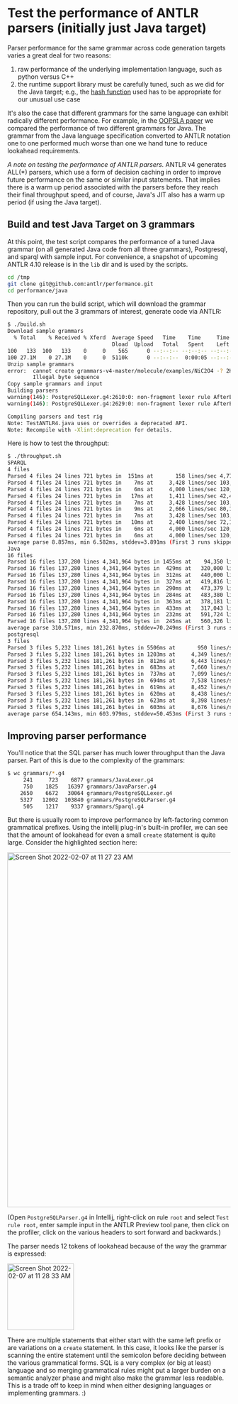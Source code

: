# Test the performance of ANTLR parsers (initially just Java target)

Parser performance for the same grammar across code generation targets varies a great deal for two reasons:

1. raw performance of the underlying implementation language, such as python versus C++
2. the runtime support library must be carefully tuned, such as we did for the Java target; e.g., the [hash function](https://github.com/antlr/antlr4/blob/master/runtime/Java/src/org/antlr/v4/runtime/atn/ATNConfigSet.java#L47) used has to be appropriate for our unusual use case

It's also the case that different grammars for the same language can exhibit radically different performance. For example, in the [OOPSLA paper](https://dl.acm.org/doi/pdf/10.1145/2660193.2660202) we compared the performance of two different grammars for Java. The grammar from the Java language specification converted to ANTLR notation one to one performed much worse than one we hand tune to reduce lookahead requirements.

*A note on testing the performance of ANTLR parsers.* ANTLR v4 generates ALL(\*) parsers, which use a form of decision caching in order to improve future performance on the same or similar input statements.  That implies there is a warm up period associated with the parsers before they reach their final throughput speed, and of course, Java's JIT also has a warm up period (if using the Java target).

## Build and test Java Target on 3 grammars

At this point, the test script compares the performance of a tuned Java grammar (on all generated Java code from all three grammars), Postgresql, and sparql with sample input. For convenience, a snapshot of upcoming ANTLR 4.10 release is in the `lib` dir and is used by the scripts.

```bash
cd /tmp
git clone git@github.com:antlr/performance.git
cd performance/java
```

Then you can run the build script, which will download the grammar repository, pull out the 3 grammars of interest, generate code via ANTLR:

```bash
$ ./build.sh 
Download sample grammars
  % Total    % Received % Xferd  Average Speed   Time    Time     Time  Current
                                 Dload  Upload   Total   Spent    Left  Speed
100   133  100   133    0     0    565      0 --:--:-- --:--:-- --:--:--   568
100 27.1M    0 27.1M    0     0  5110k      0 --:--:--  0:00:05 --:--:-- 6674k
Unzip sample grammars
error:  cannot create grammars-v4-master/molecule/examples/NiC2O4 -? 2H2O.txt
        Illegal byte sequence
Copy sample grammars and input
Building parsers
warning(146): PostgreSQLLexer.g4:2610:0: non-fragment lexer rule AfterEscapeStringConstantMode_NotContinued can match the empty string
warning(146): PostgreSQLLexer.g4:2629:0: non-fragment lexer rule AfterEscapeStringConstantWithNewlineMode_NotContinued can match the empty string

Compiling parsers and test rig
Note: TestANTLR4.java uses or overrides a deprecated API.
Note: Recompile with -Xlint:deprecation for details.
```

Here is how to test the throughput:

```bash
$ ./throughput.sh 
SPARQL
4 files
Parsed 4 files 24 lines 721 bytes in  151ms at       158 lines/sec 4,774 chars/sec
Parsed 4 files 24 lines 721 bytes in    7ms at     3,428 lines/sec 103,000 chars/sec
Parsed 4 files 24 lines 721 bytes in    6ms at     4,000 lines/sec 120,166 chars/sec
Parsed 4 files 24 lines 721 bytes in   17ms at     1,411 lines/sec 42,411 chars/sec
Parsed 4 files 24 lines 721 bytes in    7ms at     3,428 lines/sec 103,000 chars/sec
Parsed 4 files 24 lines 721 bytes in    9ms at     2,666 lines/sec 80,111 chars/sec
Parsed 4 files 24 lines 721 bytes in    7ms at     3,428 lines/sec 103,000 chars/sec
Parsed 4 files 24 lines 721 bytes in   10ms at     2,400 lines/sec 72,100 chars/sec
Parsed 4 files 24 lines 721 bytes in    6ms at     4,000 lines/sec 120,166 chars/sec
Parsed 4 files 24 lines 721 bytes in    6ms at     4,000 lines/sec 120,166 chars/sec
average parse 8.857ms, min 6.582ms, stddev=3.891ms (First 3 runs skipped for JIT warmup)
Java
16 files
Parsed 16 files 137,280 lines 4,341,964 bytes in 1455ms at    94,350 lines/sec 2,984,167 chars/sec
Parsed 16 files 137,280 lines 4,341,964 bytes in  429ms at   320,000 lines/sec 10,121,128 chars/sec
Parsed 16 files 137,280 lines 4,341,964 bytes in  312ms at   440,000 lines/sec 13,916,551 chars/sec
Parsed 16 files 137,280 lines 4,341,964 bytes in  327ms at   419,816 lines/sec 13,278,177 chars/sec
Parsed 16 files 137,280 lines 4,341,964 bytes in  290ms at   473,379 lines/sec 14,972,289 chars/sec
Parsed 16 files 137,280 lines 4,341,964 bytes in  284ms at   483,380 lines/sec 15,288,605 chars/sec
Parsed 16 files 137,280 lines 4,341,964 bytes in  363ms at   378,181 lines/sec 11,961,333 chars/sec
Parsed 16 files 137,280 lines 4,341,964 bytes in  433ms at   317,043 lines/sec 10,027,630 chars/sec
Parsed 16 files 137,280 lines 4,341,964 bytes in  232ms at   591,724 lines/sec 18,715,362 chars/sec
Parsed 16 files 137,280 lines 4,341,964 bytes in  245ms at   560,326 lines/sec 17,722,302 chars/sec
average parse 310.571ms, min 232.870ms, stddev=70.249ms (First 3 runs skipped for JIT warmup)
postgresql
3 files
Parsed 3 files 5,232 lines 181,261 bytes in 5506ms at       950 lines/sec 32,920 chars/sec
Parsed 3 files 5,232 lines 181,261 bytes in 1203ms at     4,349 lines/sec 150,674 chars/sec
Parsed 3 files 5,232 lines 181,261 bytes in  812ms at     6,443 lines/sec 223,227 chars/sec
Parsed 3 files 5,232 lines 181,261 bytes in  683ms at     7,660 lines/sec 265,389 chars/sec
Parsed 3 files 5,232 lines 181,261 bytes in  737ms at     7,099 lines/sec 245,944 chars/sec
Parsed 3 files 5,232 lines 181,261 bytes in  694ms at     7,538 lines/sec 261,182 chars/sec
Parsed 3 files 5,232 lines 181,261 bytes in  619ms at     8,452 lines/sec 292,828 chars/sec
Parsed 3 files 5,232 lines 181,261 bytes in  620ms at     8,438 lines/sec 292,356 chars/sec
Parsed 3 files 5,232 lines 181,261 bytes in  623ms at     8,398 lines/sec 290,948 chars/sec
Parsed 3 files 5,232 lines 181,261 bytes in  603ms at     8,676 lines/sec 300,598 chars/sec
average parse 654.143ms, min 603.979ms, stddev=50.453ms (First 3 runs skipped for JIT warmup)
```

## Improving parser performance

You'll notice that the SQL parser has much lower throughput than the Java parser. Part of this is due to the complexity of the grammars:

```bash
$ wc grammars/*.g4
     241     723    6877 grammars/JavaLexer.g4
     750    1825   16397 grammars/JavaParser.g4
    2650    6672   30064 grammars/PostgreSQLLexer.g4
    5327   12002  103840 grammars/PostgreSQLParser.g4
     505    1217    9337 grammars/Sparql.g4
```

But there is usually room to improve performance by left-factoring common grammatical prefixes. Using the intellij plug-in's built-in profiler, we can see that the amount of lookahead for even a small `create` statement is quite large.  Consider the highlighted section here:

<img width="800" alt="Screen Shot 2022-02-07 at 11 27 23 AM" src="https://user-images.githubusercontent.com/178777/152858274-872c152c-da7e-46b4-9b92-40cad07cfac5.png">

(Open `PostgreSQLParser.g4` in Intellij, right-click on rule `root` and select `Test rule root`, enter sample input in the ANTLR Preview tool pane, then click on the profiler, click on the various headers to sort forward and backwards.)

The parser needs 12 tokens of lookahead because of the way the grammar is expressed:

<img width="150" alt="Screen Shot 2022-02-07 at 11 28 33 AM" src="https://user-images.githubusercontent.com/178777/152858185-cac8af97-3a6e-42cb-a077-27f4783c3134.png">

There are multiple statements that either start with the same left prefix or are variations on a `create` statement. In this case, it looks like the parser is scanning the entire statement until the semicolon before deciding between the various grammatical forms. SQL is a very complex (or big at least) language and so merging grammatical rules might put a larger burden on a semantic analyzer phase and might also make the grammar less readable. This is a trade off to keep in mind when either designing languages or implementing grammars. :)
